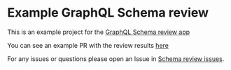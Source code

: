 # Example GraphQL Schema review

This is an example project for the [GraphQL Schema review app](http://localhost:8000/schema-review/)

You can see an example PR with the review results [here]() 

For any issues or questions please open an Issue in [Schema review issues](https://github.com/graphql-consulting/schema-review-issues/issues).

